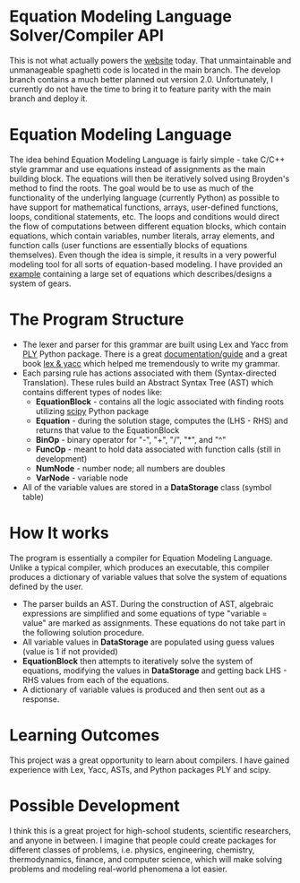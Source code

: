 # Equation Modeling Language Solver/Compiler API
This is not what actually powers the [website](https://matrix.vlatur.com/) today. That unmaintainable and unmanageable spaghetti code is located in the main branch. The develop branch contains a much better planned out version 2.0. Unfortunately, I currently do not have the time to bring it to feature parity with the main branch and deploy it.

# Equation Modeling Language
The idea behind Equation Modeling Language is fairly simple - take C/C++ style grammar and use equations instead of assignments as the main building block. The equations will then be iteratively solved using Broyden's method to find the roots. The goal would be to use as much of the functionality of the underlying language (currently Python) as possible to have support for mathematical functions, arrays, user-defined functions, loops, conditional statements, etc. The loops and conditions would direct the flow of computations between different equation blocks, which contain equations, which contain variables, number literals, array elements, and function calls (user functions are essentially blocks of equations themselves). Even though the idea is simple, it results in a very powerful modeling tool for all sorts of equation-based modeling. I have provided an [example](https://github.com/tvdmitrii/equation-solver-api/blob/develop/large_equation_set.txt) containing a large set of equations which describes/designs a system of gears.

# The Program Structure
- The lexer and parser for this grammar are built using Lex and Yacc from [PLY](https://ply.readthedocs.io/en/latest/index.html) Python package. There is a great [documentation/guide](https://www.dabeaz.com/ply/ply.html) and a great book [lex & yacc](https://www.oreilly.com/library/view/lex-yacc/9781565920002/) which helped me tremendously to write my grammar.
- Each parsing rule has actions associated with them (Syntax-directed Translation). These rules build an Abstract Syntax Tree (AST) which contains different types of nodes like:
  - **EquationBlock** - contains all the logic associated with finding roots utilizing [scipy](https://pypi.org/project/scipy/) Python package
  - **Equation** - during the solution stage, computes the (LHS - RHS) and returns that value to the EquationBlock
  - **BinOp** - binary operator for "-", "+", "/", "*", and "^"
  - **FuncOp** - meant to hold data associated with function calls (still in development)
  - **NumNode** - number node; all numbers are doubles
  - **VarNode** - variable node
- All of the variable values are stored in a **DataStorage** class (symbol table)

# How It works
The program is essentially a compiler for Equation Modeling Language. Unlike a typical compiler, which produces an executable, this compiler produces a dictionary of variable values that solve the system of equations defined by the user.
- The parser builds an AST. During the construction of AST, algebraic expressions are simplified and some equations of type "variable = value" are marked as assignments. These equations do not take part in the following solution procedure.
- All variable values in **DataStorage** are populated using guess values (value is 1 if not provided)
- **EquationBlock** then attempts to iteratively solve the system of equations, modifying the values in **DataStorage** and getting back LHS - RHS values from each of the equations.
- A dictionary of variable values is produced and then sent out as a response.

# Learning Outcomes
This project was a great opportunity to learn about compilers. I have gained experience with Lex, Yacc, ASTs, and Python packages PLY and scipy.

# Possible Development
I think this is a great project for high-school students, scientific researchers, and anyone in between. I imagine that people could create packages for different classes of problems, i.e. physics, engineering, chemistry, thermodynamics, finance, and computer science, which will make solving problems and modeling real-world phenomena a lot easier.
